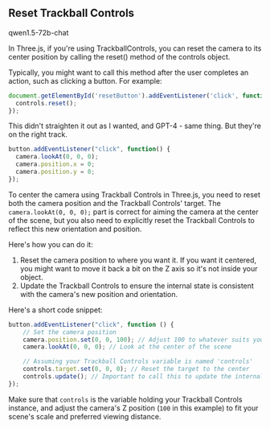 ## Reset Trackball Controls

qwen1.5-72b-chat

In Three.js, if you're using TrackballControls, you can reset the camera to its center position by calling the reset() method of the controls object.

Typically, you might want to call this method after the user completes an action, such as clicking a button. For example:

```js
document.getElementById('resetButton').addEventListener('click', function() {
  controls.reset();
});
```

This didn't straighten it out as I wanted, and GPT-4 - same thing. But they're on the right track.

```js
button.addEventListener("click", function() {
  camera.lookAt(0, 0, 0);
  camera.position.x = 0;
  camera.position.y = 0;
});
```

To center the camera using Trackball Controls in Three.js, you need to reset both the camera position and the Trackball Controls' target. The `camera.lookAt(0, 0, 0);` part is correct for aiming the camera at the center of the scene, but you also need to explicitly reset the Trackball Controls to reflect this new orientation and position.

Here's how you can do it:

1. Reset the camera position to where you want it. If you want it centered, you might want to move it back a bit on the Z axis so it's not inside your object.
2. Update the Trackball Controls to ensure the internal state is consistent with the camera's new position and orientation.

Here's a short code snippet:

```javascript
button.addEventListener("click", function () {
    // Set the camera position
    camera.position.set(0, 0, 100); // Adjust 100 to whatever suits your scene
    camera.lookAt(0, 0, 0); // Look at the center of the scene

    // Assuming your Trackball Controls variable is named 'controls'
    controls.target.set(0, 0, 0); // Reset the target to the center
    controls.update(); // Important to call this to update the internal state
});
```

Make sure that `controls` is the variable holding your Trackball Controls instance, and adjust the camera's Z position (`100` in this example) to fit your scene's scale and preferred viewing distance.

<br>
